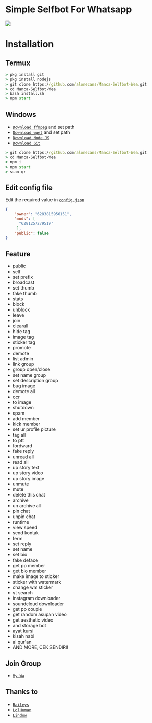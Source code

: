 # Simple Selfbot For Whatsapp

<img align="center" height="auto" src="https://i.ibb.co/CBsqQ1x/mc-bot.jpg"/>

# Installation

## Termux
```cmd
> pkg install git
> pkg install nodejs
> git clone https://github.com/alonecans/Manca-Selfbot-Wea.git
> cd Manca-Selfbot-Wea
> bash install.sh
> npm start
```
## Windows
* [`Download ffmpeg`](https://ffmpeg.org/download.html#build-windows) and set path
* [`Download wget`](https://eternallybored.org/misc/wget/releases/) and set path
* [`Download Node JS`](https://nodejs.org/en/download/)
* [`Download Git`](https://git-scm.com/downloads)
```cmd
> git clone https://github.com/alonecans/Manca-Selfbot-Wea.git
> cd Manca-Selfbot-Wea
> npm i
> npm start
> scan qr
```

## Edit config file
Edit the required value in [`config.json`](https://github.com/alonecans/Manca-Selfbot-Wea/blob/master/config.json)
```json
{
    "owner": "6283815956151",
    "mods": [
      "6281257279519"
     ],
    "public": false
}
```

## Feature
* public
* self
* set prefix
* broadcast
* set thumb
* fake thumb
* stats
* block
* unblock
* leave
* join
* clearall
* hide tag
* image tag
* sticker tag
* promote
* demote
* list admin
* link group
* group open/close
* set name group
* set description group
* bug image
* demote all
* ocr
* to image
* shutdown
* spam
* add member
* kick member
* set ur profile picture
* tag all
* to ptt
* fordward
* fake reply
* unread all
* read all
* up story text
* up story video
* up story image
* unmute
* mute
* delete this chat
* archive
* un archive all
* pin chat
* unpin chat
* runtime
* view speed
* send kontak
* term
* set reply
* set name
* set bio
* fake deface
* get pp member
* get bio member
* make image to sticker
* sticker with watermark
* change wm sticker
* yt search
* instagram downloader
* soundcloud downloader
* get pp couple
* get random asupan video
* get aesthetic video
* and storage bot
* ayat kursi
* kisah nabi
* al qur'an
* AND MORE, CEK SENDIRI!

## Join Group
* [`My Wa`](https://wa.me/6283815956151)

## Thanks to
* [`Baileys`](https://github.com/adiwajshing/Baileys)
* [`LolHuman`](https://github.com/LoL-Human)
* [`Lindow`](https://github.com/mccnlight)
